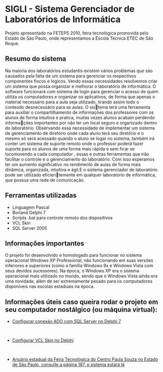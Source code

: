 # SIGLI - Sistema Gerenciador de Laboratórios de Informática

<p>Projeto apresentado na FETEPS 2010, feira tecnológica promovida pelo Estado de São Paulo, onde representamos a Escola Técnica ETEC de São Roque.</p>

## Resumo do sistema

Na maioria dos laboratórios estudantis existem vários problemas que são causados pela 
falta de um sistema para gerenciar os respectivos componentes fiscos e lógicos. Vendo essas 
necessidades resolvemos criar um sistema que possa organizar e melhorar o laboratório de 
informática. O software funcionará com sistema de login para gerenciar o acesso de quem 
utiliza os computadores e organizar os aplicativos, de forma que apenas o material necessário 
para a aula seja utilizado, tirando assim todo o conteúdo desnecessário para as aulas. O sistema terá uma ferramenta para auxiliar o compartilhamento de informações dos professores 
com os alunos de forma intuitiva e pratica, muitas vezes alunos acabam perdendo informações importantes por não ter um local seguro e organizado dentro do laboratório. Observando 
essa necessidade de implementar um sistema de gerenciamento de diretório onde cada aluno 
terá seu diretório e o mesmo só será acessado quando o aluno se logar no sistema, também 
irá conter um sistema de suporte remoto onde o professor poderá fazer suporte para os 
alunos de uma forma mais rápida e sem ficar se locomovendo a cada computador , essas e 
outras ferramentas que irão facilitar o controle e o gerenciamento do laboratório. Com isso 
esperamos ter um aumento significativo no rendimento de aulas de forma mais dinâmica, 
organizada, intuitiva e ágil.E o sistema gerenciador de laboratório pode ser utilizado eficientemente em qualquer laboratório de informática, que possua uma rede de comunicação.

## Ferramentas utilizadas

- Linguagem Pascal
- Borland Delphi 7
- Scripts .bat para controle remoto dos dispositivos
- VCL Skin
- SQL Server 2005

## Informações importantes

O projeto foi desenvolvido e homologado para funcionar no sistema operacional Windows XP Professional, não funcionando em suas versões inferiores e superiores (como a família Windows 9x e Windows Vista com seus devidos sucessores). Na época, o Windows XP era o sistema operacional mais utilizado no mundo, sendo que o Windows Vista ainda era uma novidade, além de ser extremamente pesado para os computadores disponíveis nas escolas estaduais na época.

## Informações úteis caso queira rodar o projeto em seu computador nostálgico (ou máquina virtual):

- [Configurar conexão ADO com SQL Server no Delphi 7](http://www.activedelphi.com.br/forum/viewtopic.php?t=62632&sid=ee1a01b7b06276b4537c7a54b7d0d723)
<br>

- [Configurar VCL Skin no Delphi](https://www.devmedia.com.br/colocando-skins-com-o-vclskin/281)
<br>

- [Anuário estadual da Feira Tecnológica do Centro Paula Souza no Estado de São Paulo, consulte a página 187, o sistema estará lá](https://bkpsitecpsnew.blob.core.windows.net/uploadsitecps/sites/9/2015/03/anais2010-1.pdf)
<br>
